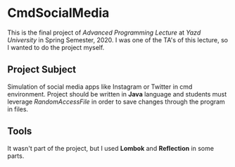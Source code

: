 # CmdSocialMedia
This is the final project of _Advanced Programming Lecture_ 
at _Yazd University_ in Spring Semester, 2020.
I was one of the TA's of this lecture, so I wanted to do the project myself.

## Project Subject
Simulation of social media apps like Instagram or Twitter in cmd environment.
Project should be written in **Java** language and students must leverage _RandomAccessFile_ in order to
save changes through the program in files.

## Tools
It wasn't part of the project, but I used **Lombok** and **Reflection** in some parts.